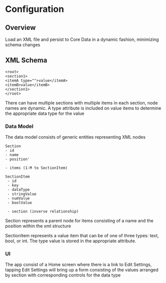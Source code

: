 # Configuration

## Overview

Load an XML file and persist to Core Data in a dynamic fashion, minimizing schema changes


## XML Schema

```
<root>
<section1>
<itemA type="">value</itemA>
<itemB>value</itemB>
</section1>
</root>
```

There can have multiple sections with multiple items in each section, node names are dynamic.  A type attribute is included on value items to determine the appropriate data type for the value

### Data Model

The data model consists of generic entities representing XML nodes

    Section
    - id
    - name
    - position'
    
    - items (1-M to SectionItem)
    
    SectionItem
     - id
     - key
     - dataType
     - stringValue
     - numValue
     - boolValue
     
     - section (inverse relationship)
     
Section represents a parent node for items consisting of a name and the position within the xml structure

SectionItem represents a value item that can be of one of three types: text, bool, or int.  The type value is stored in the appropriate  attribute.  


### UI

The app consist of a Home screen where there is a link to Edit Settings, tapping Edit Settings will bring up a form consisting of the values arranged by section with corresponding controls for the data type



